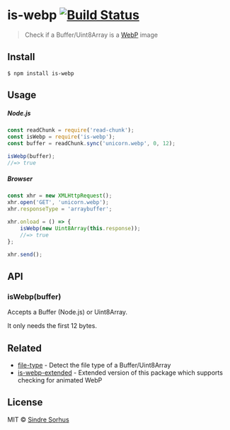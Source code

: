 # is-webp [![Build Status](https://travis-ci.org/sindresorhus/is-webp.svg?branch=master)](https://travis-ci.org/sindresorhus/is-webp)

> Check if a Buffer/Uint8Array is a [WebP](https://en.wikipedia.org/wiki/WebP) image


## Install

```
$ npm install is-webp
```


## Usage

##### Node.js

```js
const readChunk = require('read-chunk');
const isWebp = require('is-webp');
const buffer = readChunk.sync('unicorn.webp', 0, 12);

isWebp(buffer);
//=> true
```

##### Browser

```js
const xhr = new XMLHttpRequest();
xhr.open('GET', 'unicorn.webp');
xhr.responseType = 'arraybuffer';

xhr.onload = () => {
	isWebp(new Uint8Array(this.response));
	//=> true
};

xhr.send();
```


## API

### isWebp(buffer)

Accepts a Buffer (Node.js) or Uint8Array.

It only needs the first 12 bytes.


## Related

- [file-type](https://github.com/sindresorhus/file-type) - Detect the file type of a Buffer/Uint8Array
- [is-webp-extended](https://github.com/mooyoul/is-webp-extended) - Extended version of this package which supports checking for animated WebP


## License

MIT © [Sindre Sorhus](https://sindresorhus.com)
